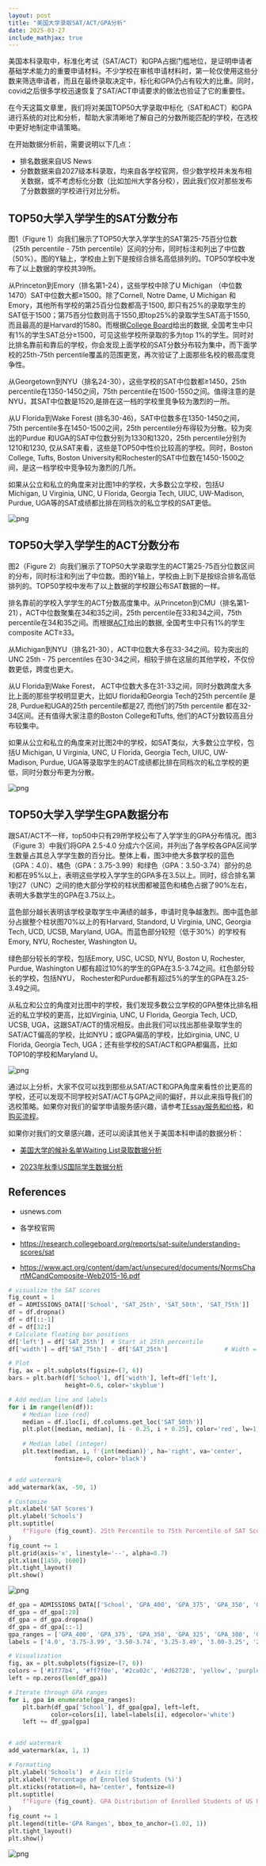 ```yaml
---
layout: post
title: "美国大学录取SAT/ACT/GPA分析"
date: 2025-03-27
include_mathjax: true
---
```


美国本科录取中，标准化考试（SAT/ACT）和GPA占据门槛地位，是证明申请者基础学术能力的重要申请材料。不少学校在审核申请材料时，第一轮仅使用这些分数来筛选申请者，而且在最终录取决定中，标化和GPA仍占有较大的比重。同时，covid之后很多学校迅速恢复了SAT/ACT申请要求的做法也验证了它的重要性。

在今天这篇文章里，我们将对美国TOP50大学录取中标化（SAT和ACT）和GPA进行系统的对比和分析，帮助大家清晰地了解自己的分数所能匹配的学校，在选校中更好地制定申请策略。

在开始数据分析前，需要说明以下几点：
+ 排名数据来自US News
+ 分数数据来自2027级本科录取，均来自各学校官网，但少数学校并未发布相关数据，或不考虑标化分数（比如加州大学各分校），因此我们仅对那些发布了分数数据的学校进行对比分析。

## TOP50大学入学学生的SAT分数分布 ##


图1（Figure 1）向我们展示了TOP50大学入学学生的SAT第25-75百分位数（25th percentile - 75th percentile）区间的分布，同时标注和列出了中位数（50%）。图的Y轴上，学校由上到下是按综合排名高低排列的。TOP50学校中发布了以上数据的学校共39所。

从Princeton到Emory（排名第1-24），这些学校中除了U Michigan （中位数1470）SAT中位数大都≥1500。除了Cornell, Notre Dame, U Michigan 和Emory，其他所有学校的第25百分位数都高于1500, 即只有25%的录取学生的SAT低于1500；第75百分位数则高于1550,即top25%的录取学生SAT高于1550, 而且最高的是Harvard的1580。而根据[College Board](https://research.collegeboard.org/reports/sat-suite/understanding-scores/sat)给出的数据, 全国考生中只有1%的学生SAT总分≥1500，可见这些学校所录取的多为top 1%的学生。同时对比排名靠前和靠后的学校，你会发现上面学校的SAT分数分布较为集中，而下面学校的25th-75th percentile覆盖的范围更宽，再次验证了上面那些名校的极高度竞争性。

从Georgetown到NYU（排名24-30），这些学校的SAT中位数都≥1450，25th percentile在1350-1450之间，75th percentile在1500-1550之间。值得注意的是NYU，其SAT中位数是1520,是排在这一档的学校里竞争较为激烈的一所。

从U Florida到Wake Forest (排名30-46)，SAT中位数多在1350-1450之间，75th percentile多在1450-1500之间，25th percentile分布得较为分散。较为突出的Purdue 和UGA的SAT中位数分别为1330和1320，25th percentile分别为1210和1230, 仅从SAT来看，这些是TOP50中性价比较高的学校。同时，Boston College, Tufts, Boston University和Rochester的SAT中位数在1450-1500之间，是这一档学校中竞争较为激烈的几所。

如果从公立和私立的角度来对比图1中的学校，大多数公立学校，包括U Michigan, U Virginia, UNC, U Florida, Georgia Tech, UIUC, UW-Madison, Purdue, UGA等的SAT成绩都比排在同档次的私立学校的SAT更低。


    
![png](/assets/images/2025-03-27-college-ad-scores-analytics_files/2025-03-27-college-ad-scores-analytics_4_0.png)
    


## TOP50大学入学学生的ACT分数分布 ##

图2（Figure 2）向我们展示了TOP50大学录取学生的ACT第25-75百分位数区间的分布，同时标注和列出了中位数。图的Y轴上，学校由上到下是按综合排名高低排列的。TOP50学校中发布了以上数据的学校跟公布SAT数据的一样。

排名靠前的学校入学学生的ACT分数高度集中。从Princeton到CMU（排名第1-21），ACT中位数聚集在34和35之间，25th percentile在33和34之间，75th percentile在34和35之间。而根据[ACT](https://www.act.org/content/dam/act/unsecured/documents/NormsChartMCandComposite-Web2015-16.pdf)给出的数据, 全国考生中只有1%的学生composite ACT≥33。

从Michigan到NYU（排名21-30），ACT中位数大多在33-34之间。较为突出的UNC 25th - 75 percentiles 在30-34之间，相较于排在这层的其他学校，不仅份数更低，跨度也更大。

从U Florida到Wake Forest， ACT中位数大多在31-33之间，同时分数跨度大多比上面的那些学校明显更大，比如U florida和Georgia Tech的25th percentile 是28, Purdue和UGA的25th percentile都是27, 而他们的75th percentile 都在32-34区间。还有值得大家注意的Boston College和Tufts, 他们的ACT分数较高且分布较集中。

如果从公立和私立的角度来对比图2中的学校，如SAT类似，大多数公立学校，包括U Michigan, U Virginia, UNC, U Florida, Georgia Tech, UIUC, UW-Madison, Purdue, UGA等录取学生的ACT成绩都比排在同档次的私立学校的更低，同时分数分布更为分散。


    
![png](/assets/images/2025-03-27-college-ad-scores-analytics_files/2025-03-27-college-ad-scores-analytics_6_0.png)
    


## TOP50大学入学学生GPA数据分布 ##

跟SAT/ACT不一样，top50中只有29所学校公布了入学学生的GPA分布情况。图3（Figure 3）中我们将GPA 2.5-4.0 分成六个区间，并列出了各学校各GPA区间学生数量占其总入学学生数的百分比。整体上看，图3中绝大多数学校的蓝色（GPA：4.0）、橘色（GPA：3.75-3.99）和绿色（GPA：3.50-3.74）部分的总和都在95%以上，表明这些学校入学学生的GPA多在3.5以上。同时，综合排名第1到27（UNC）之间的绝大部分学校的柱状图都被蓝色和橘色占据了90%左右，表明大多数学生的GPA在3.75以上。

蓝色部分越长表明该学校录取学生中满绩的越多，申请时竞争越激烈。图中蓝色部分占据整个柱状图70%以上的有Harvard, Standord, U Virginia, UNC, Georgia Tech, UCD, UCSB, Maryland, UGA。而蓝色部分较短（低于30%）的学校有Emory, NYU, Rochester, Washington U。

绿色部分较长的学校，包括Emory, USC, UCSD, NYU, Boston U, Rochester, Purdue, Washington U都有超过10%的学生的GPA在3.5-3.74之间。红色部分较长的学校，包括NYU， Rochester和Purdue都有超过5%的学生的GPA在3.25-3.49之间。

从私立和公立的角度对比图中的学校，我们发现多数公立学校的GPA整体比排名相近的私立学校的更高，比如Virginia, UNC, U Florida, Georgia Tech, UCD, UCSB, UGA，这跟SAT/ACT的情况相反。由此我们可以找出那些录取学生的SAT/ACT偏高的学校，比如NYU；或GPA偏高的学校，比如irginia, UNC, U Florida, Georgia Tech, UGA；还有些学校的SAT/ACT和GPA都偏高，比如TOP10的学校和Maryland U。


    
![png](/assets/images/2025-03-27-college-ad-scores-analytics_files/2025-03-27-college-ad-scores-analytics_8_0.png)
    


通过以上分析，大家不仅可以找到那些从SAT/ACT和GPA角度来看性价比更高的学校，还可以发现不同学校对SAT/ACT与GPA之间的偏好，并以此来指导我们的选校策略。如果你对我们的留学申请服务感兴趣，请参考[TEssay服务和价格](https://tessay.org/blog/2024/04/02/faq)，和[购买流程](https://tessay.org/blog/2024/04/10/contact-form)。

如果你对我们的文章感兴趣，还可以阅读其他关于美国本科申请的数据分析：

+ [美国大学的候补名单Waiting List录取数据分析](https://tessay.org/blog/2025/03/01/college-waiting-list-admission-analytics)

+ [2023年秋季US国际学生数据分析](https://tessay.org/blog/2024/07/06/2023-fall-international-admission-analytics)


## References ##

+ usnews.com

+ 各学校官网

+ https://research.collegeboard.org/reports/sat-suite/understanding-scores/sat

+ https://www.act.org/content/dam/act/unsecured/documents/NormsChartMCandComposite-Web2015-16.pdf

```python
# visualize the SAT scores
fig_count = 1
df = ADMISSIONS_DATA[['School', 'SAT_25th', 'SAT_50th', 'SAT_75th']]
df = df.dropna()
df = df[::-1]
df = df[32:]
# Calculate floating bar positions
df['left'] = df['SAT_25th']  # Start at 25th percentile
df['width'] = df['SAT_75th'] - df['SAT_25th']                # Width = 75th - 25th

# Plot
fig, ax = plt.subplots(figsize=(7, 6))
bars = plt.barh(df['School'], df['width'], left=df['left'], 
                height=0.6, color='skyblue')

# Add median line and labels
for i in range(len(df)):
    # Median line (red)
    median = df.iloc[i, df.columns.get_loc('SAT_50th')]
    plt.plot([median, median], [i - 0.25, i + 0.25], color='red', lw=1, zorder=3)
    
    # Median label (integer)
    plt.text(median, i, f'{int(median)}', ha='right', va='center', 
             fontsize=8, color='black')


# add watermark
add_watermark(ax, -50, 1)

# Customize
plt.xlabel('SAT Scores')
plt.ylabel('Schools')
plt.suptitle(
    f"Figure {fig_count}. 25th Percentile to 75th Percentile of SAT Scores of US TOP 10 Universities", y=0.0001, fontsize=10
)
fig_count += 1
plt.grid(axis='x', linestyle='--', alpha=0.7)
plt.xlim([1450, 1600])
plt.tight_layout()
plt.show()
```


    
![png](/assets/images/2025-03-27-college-ad-scores-analytics_files/2025-03-27-college-ad-scores-analytics_11_0.png)
    


```python
df_gpa = ADMISSIONS_DATA[['School', 'GPA_400', 'GPA_375', 'GPA_350', 'GPA_325', 'GPA_300', 'GPA_250']]
df_gpa = df_gpa[:20]
df_gpa = df_gpa.dropna()
df_gpa = df_gpa[::-1]
gpa_ranges = ['GPA_400', 'GPA_375', 'GPA_350', 'GPA_325', 'GPA_300', 'GPA_250']
labels = ['4.0', '3.75-3.99', '3.50-3.74', '3.25-3.49', '3.00-3.25', '2.50-2.99']

# Visualization
fig, ax = plt.subplots(figsize=(7, 6))
colors = ['#1f77b4', '#ff7f0e', '#2ca02c', '#d62728', 'yellow', 'purple']  # Blue, Orange, Green, Red
left = np.zeros(len(df_gpa))

# Iterate through GPA ranges
for i, gpa in enumerate(gpa_ranges):
    plt.barh(df_gpa['School'], df_gpa[gpa], left=left, 
            color=colors[i], label=labels[i], edgecolor='white')
    left += df_gpa[gpa]


# add watermark
add_watermark(ax, 1, 1)

# Formatting
plt.ylabel('Schools')  # Axis title
plt.xlabel('Percentage of Enrolled Students (%)')
plt.xticks(rotation=0, ha='center', fontsize=8)
plt.suptitle(
    f"Figure {fig_count}. GPA Distribution of Enrolled Students of US Universities", y=0.0001, fontsize=10
)
fig_count += 1
plt.legend(title='GPA Ranges', bbox_to_anchor=(1.02, 1))
plt.tight_layout()
plt.show()
```


    
![png](/assets/images/2025-03-27-college-ad-scores-analytics_files/2025-03-27-college-ad-scores-analytics_12_0.png)
    


